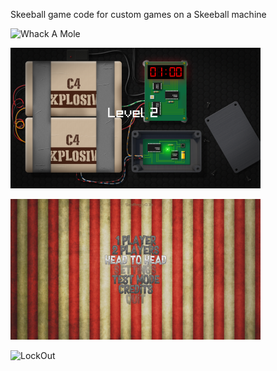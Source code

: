 Skeeball game code for custom games on a Skeeball machine

![Whack A Mole](https://github.com/SjaakAlvarez/SkeeBall/blob/master/screenshots/mole.png)

![Time Bomb](https://github.com/SjaakAlvarez/SkeeBall/blob/master/screenshots/01.png)

![Start Screen](https://github.com/SjaakAlvarez/SkeeBall/blob/master/screenshots/02.png)

![LockOut](https://github.com/SjaakAlvarez/SkeeBall/blob/master/screenshots/03.png)
